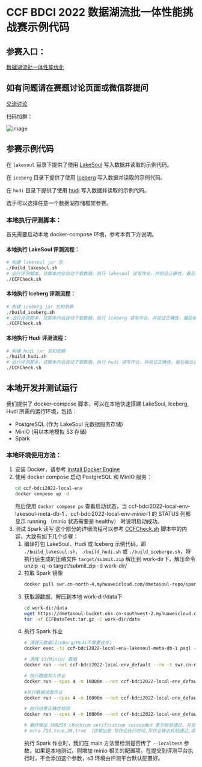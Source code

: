 # CCF BDCI 2022 数据湖流批一体性能挑战赛示例代码

## 参赛入口：
[数据湖流批一体性能优化](https://www.datafountain.cn/competitions/585)

## 如有问题请在赛题讨论页面或微信群提问
[交流讨论](https://www.datafountain.cn/competitions/585/discuss)

扫码加群：

![image](https://user-images.githubusercontent.com/96784498/187391043-5e24e15e-ed73-48c5-9015-b444961204a4.png)


## 参赛示例代码
在 `lakesoul` 目录下提供了使用 [LakeSoul](https://github.com/meta-soul/LakeSoul) 写入数据并读取的示例代码。

在 `iceberg` 目录下提供了使用 [Iceberg](https://github.com/apache/iceberg) 写入数据并读取的示例代码。

在 `hudi` 目录下提供了使用 [hudi](https://github.com/apache/hudi) 写入数据并读取的示例代码。

选手可以选择任意一个数据湖存储框架参赛。

### 本地执行评测脚本：
首先需要启动本地 docker-compose 环境，参考本页下方说明。

#### 本地执行 LakeSoul 评测流程：
```bash
# 构建 lakesoul jar 包
./build_lakesoul.sh
# 运行评测脚本，该脚本内会自动下载数据，执行 lakesoul 读写作业，并验证正确性，最后输出运行时间
./CCFCheck.sh
```

#### 本地执行 Iceberg 评测流程：
```bash
# 构建 iceberg jar 包和依赖
./build_iceberg.sh
# 运行评测脚本，该脚本内会自动下载数据，执行 iceberg 读写作业，并验证正确性，最后输出运行时间
./CCFCheck.sh
```

#### 本地执行 Hudi 评测流程：
```bash
# 构建 hudi jar 包和依赖
./build_hudi.sh
# 运行评测脚本，该脚本内会自动下载数据，执行 hudi 读写作业，并验证正确性，最后输出运行时间
./CCFCheck.sh
```

## 本地开发并测试运行
我们提供了 docker-compose 脚本，可以在本地快速搭建 LakeSoul, Iceberg, Hudi 所需的运行环境，包括：
- PostgreSQL (作为 LakeSoul 元数据服务存储)
- MinIO (用以本地模拟 S3 存储)
- Spark

### 本地环境使用方法：
1. 安装 Docker，请参考 [Install Docker Engine](https://docs.docker.com/engine/install/)
2. 使用 docker compose 启动 PostgreSQL 和 MinIO 服务：
    ```bash
    cd ccf-bdci2022-local-env
    docker compose up -d
    ```
    然后使用 `docker compose ps` 查看启动状态，当 ccf-bdci2022-local-env-lakesoul-meta-db-1 、ccf-bdci2022-local-env-minio-1 的 STATUS 列都显示 running （minio 状态需要是 healthy） 时说明启动成功。
3. 测试 Spark 读写
   这个部分的详细流程可以参考 [CCFCheck.sh](./CCFCheck.sh) 脚本中的内容，大致有如下几个步骤：
   1. 编译打包 LakeSoul、Hudi 或 Iceberg 示例代码，即 `./build_lakesoul.sh`、`./build_hudi.sh` 或 `./build_iceberge.sh`，将执行后生成的压缩文件 `target/submit.zip` 解压到 work-dir下，解压命令 unzip -q -o target/submit.zip -d work-dir/
   2. 拉取 Spark 镜像
       ```bash 
       docker pull swr.cn-north-4.myhuaweicloud.com/dmetasoul-repo/spark:v3.1.2
       ```
   3. 获取源数据，解压到本地 work-dir/data下
       ```bash
       cd work-dir/data
       wget https://dmetasoul-bucket.obs.cn-southwest-2.myhuaweicloud.com/lakesoul/CCF/Test/CCFDataTest.tar.gz
       tar -xf CCFDataTest.tar.gz -C work-dir/data
       ```
   4. 执行 Spark 作业
       ```bash
       # 清理元数据(Iceberg/Hudi不需要这步)
       docker exec -ti ccf-bdci2022-local-env-lakesoul-meta-db-1 psql -h localhost -U lakesoul_test -d lakesoul_test -f /meta_cleanup.sql
      
       # 清理 S3(Minio) 数据
       docker run --net ccf-bdci2022-local-env_default --rm -t swr.cn-north-4.myhuaweicloud.com/dmetasoul-repo/spark:v3.1.2 aws --no-sign-request --endpoint-url http://minio:9000 s3 rm --recursive s3://ccf-datalake-contest/
      
       # 执行数据写入作业
       docker run --cpus 4 -m 16000m --net ccf-bdci2022-local-env_default --rm -t -v ${PWD}/work-dir:/opt/spark/work-dir --env lakesoul_home=/opt/spark/work-dir/lakesoul.properties swr.cn-north-4.myhuaweicloud.com/dmetasoul-repo/spark:v3.1.2 spark-submit --driver-memory 14G --executor-memory 14G --conf spark.driver.memoryOverhead=1500m --conf spark.executor.memoryOverhead=1500m --driver-class-path /opt/spark/work-dir/* --conf spark.hadoop.fs.s3.buffer.dir=/tmp --conf spark.hadoop.fs.s3a.buffer.dir=/tmp --conf  spark.hadoop.fs.s3a.fast.upload.buffer=disk --conf spark.hadoop.fs.s3a.fast.upload=true --class org.ccf.bdci2022.datalake_contest.Write --master local[4] /opt/spark/work-dir/datalake_contest.jar --localtest
      
       #执行数据读取作业
       docker run --cpus 4 -m 16000m --net ccf-bdci2022-local-env_default --rm -t -v ${PWD}/work-dir:/opt/spark/work-dir --env lakesoul_home=/opt/spark/work-dir/lakesoul.properties swr.cn-north-4.myhuaweicloud.com/dmetasoul-repo/spark:v3.1.2  spark-submit --driver-memory 14G --executor-memory 14G --conf spark.driver.memoryOverhead=1500m --conf spark.executor.memoryOverhead=1500m --driver-class-path /opt/spark/work-dir/* --conf spark.hadoop.fs.s3.buffer.dir=/tmp --conf spark.hadoop.fs.s3a.buffer.dir=/tmp --conf  spark.hadoop.fs.s3a.fast.upload.buffer=disk --conf spark.hadoop.fs.s3a.fast.upload=true --class org.ccf.bdci2022.datalake_contest.Read --master local[4] /opt/spark/work-dir/datalake_contest.jar --localtest 
      
       # 执行结果正确性校验
       docker run --cpus 4 -m 16000m --net ccf-bdci2022-local-env_default --rm -t -v ${PWD}/work-dir:/opt/spark/work-dir -v ${PWD}/CCFCheck.py:/opt/spark/CCFCheck.py swr.cn-north-4.myhuaweicloud.com/dmetasoul-repo/spark:v3.1.2  spark-submit --driver-memory 16G --executor-memory 16G --master "local[4]" /opt/spark/CCFCheck.py /opt/spark/work-dir/result/ccf merge 2d2b89ca48ad5594f9d35a8db6c7bdf72aa5105a187fcc9f5e81cd4aabd67d35
      
       # 最终输出 SHA256 checksum verification succeeded 表示校验通过，并会打印执行结果
       # echo 759,true,28,true （该输出是 写作业执行时间,写作业输出校验通过,读作业执行时间,读作业正确性校验通过，时间单位均为秒）
       ```
       执行 Spark 作业时，我们在 main 方法里检测是否传了 `--localtest` 参数，如果是本地测试，则增加 minio 相关的配置项。在提交到评测平台执行时，不会添加这个参数，s3 环境由评测平台默认配置好。
